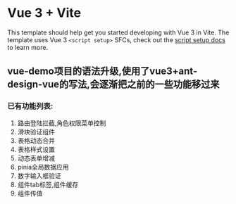 # Vue 3 + Vite

This template should help get you started developing with Vue 3 in Vite. The template uses Vue 3 `<script setup>` SFCs, check out the [script setup docs](https://v3.vuejs.org/api/sfc-script-setup.html#sfc-script-setup) to learn more.

## vue-demo项目的语法升级,使用了vue3+ant-design-vue的写法,会逐渐把之前的一些功能移过来

### 已有功能列表:
1. 路由登陆拦截,角色权限菜单控制
2. 滑块验证组件
3. 表格动态合并
4. 表格样式设置
5. 动态表单增减
6. pinia全局数据应用
7. 数字输入框验证
8. 组件tab标签,组件缓存
9. 组件传值

